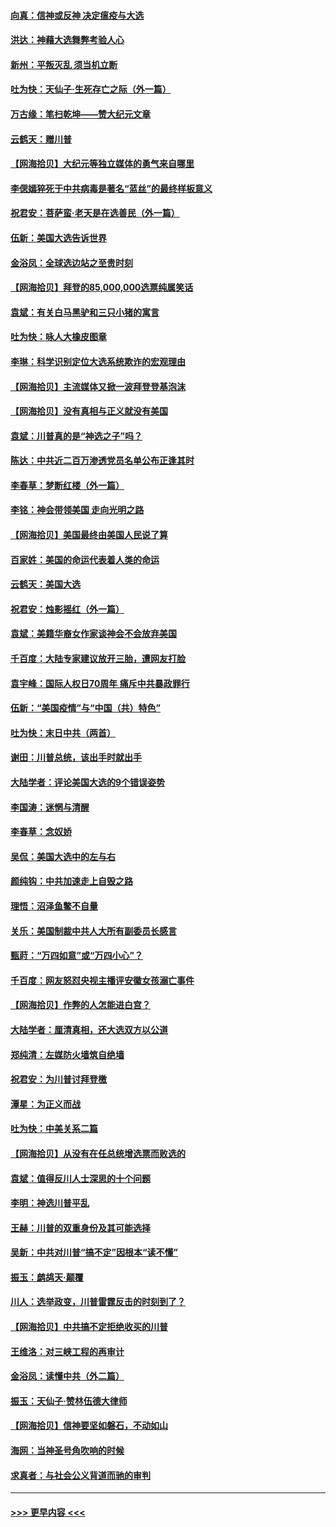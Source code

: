 #### [向真：信神或反神 决定瘟疫与大选](../pages/nsc993/n12632710.md?t=12201251) 
#### [洪达：神藉大选舞弊考验人心](../pages/nsc993/n12631962.md?t=12201251) 
#### [新州：平叛灭乱  须当机立断](../pages/nsc993/n12631946.md?t=12201251) 
#### [吐为快：天仙子‧生死存亡之际（外一篇）](../pages/nsc993/n12631927.md?t=12201251) 
#### [万古缘：笔扫乾坤——赞大纪元文章](../pages/nsc993/n12631922.md?t=12201251) 
#### [云鹤天：赠川普](../pages/nsc993/n12631823.md?t=12201251) 
#### [【网海拾贝】大纪元等独立媒体的勇气来自哪里](../pages/nsc993/n12629961.md?t=12201251) 
#### [李偲嫣猝死于中共病毒是著名“蓝丝”的最终样板意义](../pages/nsc993/n12628812.md?t=12201251) 
#### [祝君安：菩萨蛮·老天是在选善民（外一篇）](../pages/nsc993/n12628793.md?t=12201251) 
#### [伍新：美国大选告诉世界](../pages/nsc993/n12628768.md?t=12201251) 
#### [金浴凤：全球选边站之至贵时刻](../pages/nsc993/n12627318.md?t=12201251) 
#### [【网海拾贝】拜登的85,000,000选票纯属笑话](../pages/nsc993/n12626569.md?t=12201251) 
#### [袁斌：有关白马黑驴和三只小猪的寓言](../pages/nsc993/n12626198.md?t=12201251) 
#### [吐为快：咏人大橡皮图章](../pages/nsc993/n12624470.md?t=12201251) 
#### [李琳：科学识别定位大选系统欺诈的宏观理由](../pages/nsc993/n12624340.md?t=12201251) 
#### [【网海拾贝】主流媒体又掀一波拜登登基泡沫](../pages/nsc993/n12624000.md?t=12201251) 
#### [【网海拾贝】没有真相与正义就没有美国](../pages/nsc993/n12621885.md?t=12201251) 
#### [袁斌：川普真的是“神选之子”吗？](../pages/nsc993/n12621749.md?t=12201251) 
#### [陈达：中共近二百万渗透党员名单公布正逢其时](../pages/nsc993/n12620870.md?t=12201251) 
#### [李春草：梦断红楼（外一篇）](../pages/nsc993/n12619122.md?t=12201251) 
#### [李铭：神会带领美国 走向光明之路](../pages/nsc993/n12618584.md?t=12201251) 
#### [【网海拾贝】美国最终由美国人民说了算](../pages/nsc993/n12617255.md?t=12201251) 
#### [百家姓：美国的命运代表着人类的命运](../pages/nsc993/n12615838.md?t=12201251) 
#### [云鹤天：美国大选](../pages/nsc993/n12615994.md?t=12201251) 
#### [祝君安：烛影摇红（外一篇）](../pages/nsc993/n12615975.md?t=12201251) 
#### [袁斌：美籍华裔女作家谈神会不会放弃美国](../pages/nsc993/n12615263.md?t=12201251) 
#### [千百度：大陆专家建议放开三胎，遭网友打脸](../pages/nsc993/n12614456.md?t=12201251) 
#### [袁宇峰：国际人权日70周年 痛斥中共暴政罪行](../pages/nsc993/n12611965.md?t=12201251) 
#### [伍新：“美国疫情”与“中国（共）特色”](../pages/nsc993/n12611463.md?t=12201251) 
#### [吐为快：末日中共（两首）](../pages/nsc993/n12611461.md?t=12201251) 
#### [谢田：川普总统，该出手时就出手](../pages/nsc993/n12610905.md?t=12201251) 
#### [大陆学者：评论美国大选的9个错误姿势](../pages/nsc993/n12609586.md?t=12201251) 
#### [李国涛：迷惘与清醒](../pages/nsc993/n12607532.md?t=12201251) 
#### [李春草：念奴娇](../pages/nsc993/n12607083.md?t=12201251) 
#### [吴侃：美国大选中的左与右](../pages/nsc993/n12607054.md?t=12201251) 
#### [颜纯钩：中共加速走上自毁之路](../pages/nsc993/n12606473.md?t=12201251) 
#### [理悟：沼泽鱼鳖不自量](../pages/nsc993/n12606454.md?t=12201251) 
#### [关乐：美国制裁中共人大所有副委员长感言](../pages/nsc993/n12606442.md?t=12201251) 
#### [甄莳：“万四如意”或“万四小心”？](../pages/nsc993/n12606091.md?t=12201251) 
#### [千百度：网友怒怼央视主播评安徽女孩溺亡事件](../pages/nsc993/n12605370.md?t=12201251) 
#### [【网海拾贝】作弊的人怎能进白宫？](../pages/nsc993/n12603546.md?t=12201251) 
#### [大陆学者：厘清真相，还大选双方以公道](../pages/nsc993/n12603475.md?t=12201251) 
#### [郑纯清：左媒防火墙筑自绝墙](../pages/nsc993/n12602226.md?t=12201251) 
#### [祝君安：为川普讨拜登檄](../pages/nsc993/n12602199.md?t=12201251) 
#### [潭星：为正义而战](../pages/nsc993/n12600926.md?t=12201251) 
#### [吐为快：中美关系二篇](../pages/nsc993/n12600908.md?t=12201251) 
#### [【网海拾贝】从没有在任总统增选票而败选的](../pages/nsc993/n12600435.md?t=12201251) 
#### [袁斌：值得反川人士深思的十个问题](../pages/nsc993/n12600332.md?t=12201251) 
#### [李明：神选川普平乱](../pages/nsc993/n12599751.md?t=12201251) 
#### [王赫：川普的双重身份及其可能选择](../pages/nsc993/n12599723.md?t=12201251) 
#### [吴新：中共对川普“搞不定”因根本“读不懂”](../pages/nsc993/n12599502.md?t=12201251) 
#### [振玉：鹧鸪天‧颠覆](../pages/nsc993/n12599494.md?t=12201251) 
#### [川人：选举政变，川普雷霆反击的时刻到了？](../pages/nsc993/n12599291.md?t=12201251) 
#### [【网海拾贝】中共搞不定拒绝收买的川普](../pages/nsc993/n12598955.md?t=12201251) 
#### [王维洛：对三峡工程的再审计](../pages/nsc993/n12598436.md?t=12201251) 
#### [金浴凤：读懂中共（外二篇）](../pages/nsc993/n12597943.md?t=12201251) 
#### [振玉：天仙子‧赞林伍德大律师](../pages/nsc993/n12597929.md?t=12201251) 
#### [【网海拾贝】信神要坚如磐石，不动如山](../pages/nsc993/n12597901.md?t=12201251) 
#### [海网：当神圣号角吹响的时候](../pages/nsc993/n12595891.md?t=12201251) 
#### [求真者：与社会公义背道而驰的审判](../pages/nsc993/n12595868.md?t=12201251) 

----
#### [ >>> 更早内容 <<< ](../indexes/nsc993-earlier.md)
